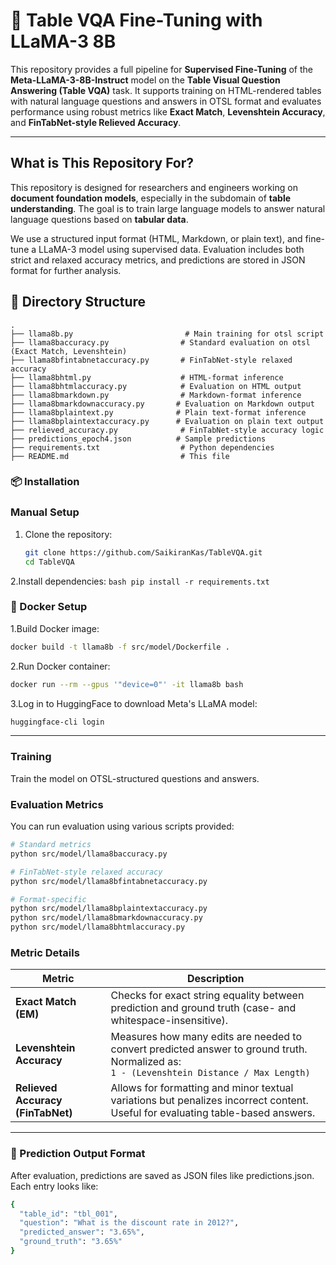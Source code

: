 # 📄 Table VQA Fine-Tuning with LLaMA-3 8B

This repository provides a full pipeline for **Supervised Fine-Tuning** of the **Meta-LLaMA-3-8B-Instruct** model on the **Table Visual Question Answering (Table VQA)** task. It supports training on HTML-rendered tables with natural language questions and answers in OTSL format and evaluates performance using robust metrics like **Exact Match**, **Levenshtein Accuracy**, and **FinTabNet-style Relieved Accuracy**.

---

## What is This Repository For?

This repository is designed for researchers and engineers working on **document foundation models**, especially in the subdomain of **table understanding**. The goal is to train large language models to answer natural language questions based on **tabular data**.

We use a structured input format (HTML, Markdown, or plain text), and fine-tune a LLaMA-3 model using supervised data. Evaluation includes both strict and relaxed accuracy metrics, and predictions are stored in JSON format for further analysis.

## 📁 Directory Structure

```
.
├── llama8b.py                         # Main training for otsl script
├── llama8baccuracy.py                # Standard evaluation on otsl (Exact Match, Levenshtein)
├── llama8bfintabnetaccuracy.py       # FinTabNet-style relaxed accuracy
├── llama8bhtml.py                    # HTML-format inference
├── llama8bhtmlaccuracy.py            # Evaluation on HTML output
├── llama8bmarkdown.py                # Markdown-format inference
├── llama8bmarkdownaccuracy.py       # Evaluation on Markdown output
├── llama8bplaintext.py              # Plain text-format inference
├── llama8bplaintextaccuracy.py      # Evaluation on plain text output
├── relieved_accuracy.py              # FinTabNet-style accuracy logic
├── predictions_epoch4.json          # Sample predictions
├── requirements.txt                  # Python dependencies
├── README.md                         # This file

```
### 📦 Installation

###  Manual Setup

1. Clone the repository:
   ```bash
   git clone https://github.com/SaikiranKas/TableVQA.git
   cd TableVQA
   ```

2.Install dependencies:
      ```bash
      pip install -r requirements.txt
      ```
### 🐳 Docker Setup
1.Build Docker image:
   ```bash
   docker build -t llama8b -f src/model/Dockerfile .
   ```
2.Run Docker container:
   ```bash
   docker run --rm --gpus '"device=0"' -it llama8b bash
   ```
3.Log in to HuggingFace to download Meta's LLaMA model:
   ```bash
   huggingface-cli login
   ```
---
### Training
Train the model on OTSL-structured questions and answers.
### Evaluation Metrics
You can run evaluation using various scripts provided:
```bash
# Standard metrics
python src/model/llama8baccuracy.py

# FinTabNet-style relaxed accuracy
python src/model/llama8bfintabnetaccuracy.py

# Format-specific
python src/model/llama8bplaintextaccuracy.py
python src/model/llama8bmarkdownaccuracy.py
python src/model/llama8bhtmlaccuracy.py
```
### Metric Details
| Metric                            | Description                                                                                                                                  |
| --------------------------------- | -------------------------------------------------------------------------------------------------------------------------------------------- |
| **Exact Match (EM)**              | Checks for exact string equality between prediction and ground truth (case- and whitespace-insensitive).                                     |
| **Levenshtein Accuracy**          | Measures how many edits are needed to convert predicted answer to ground truth. Normalized as:<br> `1 - (Levenshtein Distance / Max Length)` |
| **Relieved Accuracy (FinTabNet)** | Allows for formatting and minor textual variations but penalizes incorrect content. Useful for evaluating table-based answers.               |
---
### 🧾 Prediction Output Format
After evaluation, predictions are saved as JSON files like predictions.json.
Each entry looks like:
```bash
{
  "table_id": "tbl_001",
  "question": "What is the discount rate in 2012?",
  "predicted_answer": "3.65%",
  "ground_truth": "3.65%"
}
```


